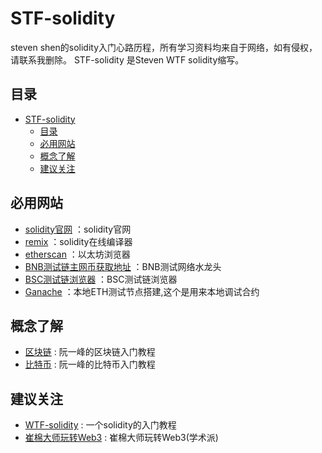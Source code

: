# STF-solidity
steven shen的solidity入门心路历程，所有学习资料均来自于网络，如有侵权，请联系我删除。
STF-solidity 是Steven WTF solidity缩写。

## 目录
- [STF-solidity](#stf-solidity)
  - [目录](#目录)
  - [必用网站](#必用网站)
  - [概念了解](#概念了解)
  - [建议关注](#建议关注)

## 必用网站
- [solidity官网](https://solidity.readthedocs.io/en/v0.5.3/) ：solidity官网
- [remix](https://remix.ethereum.org/#optimize=false&version=soljson-v0.5.3+commit.10d17f24.js) ：solidity在线编译器
- [etherscan](https://etherscan.io/) ：以太坊浏览器
- [BNB测试链主网币获取地址](https://www.bnbchain.org/en/testnet-faucet) ：BNB测试网络水龙头
- [BSC测试链浏览器](https://testnet.bscscan.com) ：BSC测试链浏览器
- [Ganache](https://trufflesuite.com/ganache/) ：本地ETH测试节点搭建,这个是用来本地调试合约


## 概念了解
- [区块链](https://www.ruanyifeng.com/blog/2017/12/blockchain-tutorial.html) : 阮一峰的区块链入门教程
- [比特币](https://www.ruanyifeng.com/blog/2018/01/bitcoin-tutorial.html) : 阮一峰的比特币入门教程

## 建议关注
- [WTF-solidity](https://github.com/AmazingAng/WTF-Solidity) : 一个solidity的入门教程
- [崔棉大师玩转Web3](https://space.bilibili.com/286084162) : 崔棉大师玩转Web3(学术派)